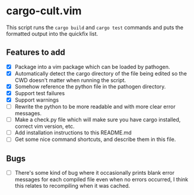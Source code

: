 # cargo-cult.vim

This script runs the `cargo build` and `cargo test` commands and 
puts the formatted output into the quickfix list.

## Features to add

 - [x] Package into a vim package which can be loaded by pathogen.
 - [x] Automatically detect the cargo directory of the file being
     edited so the CWD doesn't matter when running the script.
 - [x] Somehow reference the python file in the pathogen directory.
 - [x] Support test failures
 - [x] Support warnings
 - [ ] Rewrite the python to be more readable and with more clear
       error messages.
 - [ ] Make a check.py file which will make sure you have cargo 
       installed, correct vim version, etc.
 - [ ] Add installation instructions to this README.md
 - [ ] Get some nice command shortcuts, and describe them in this file.

## Bugs

 - [ ] There's some kind of bug where it occasionally prints blank error
       messages for each compiled file even when no errors occurred, I 
       think this relates to recompiling when it was cached.
